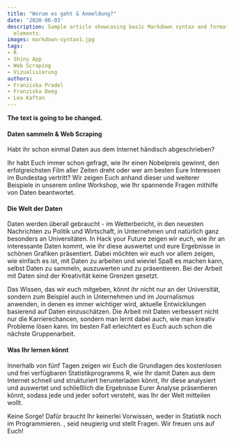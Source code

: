 ```yaml
---
title: "Worum es geht & Anmeldung?"
date: '2020-06-03'
description: Sample article showcasing basic Markdown syntax and formatting for HTML
  elements.
images: markdown-syntax1.jpg
tags:
- R
- Shiny App
- Web Scraping
- Vizualisierung
authors:
- Franziska Pradel
- Franziska Deeg
- Lea Kaftan
---
```


**The text is going to be changed.** 

<!--more-->

#### Daten sammeln & Web Scraping 

Habt ihr schon einmal Daten aus dem Internet händisch abgeschrieben? 

Ihr habt Euch immer schon gefragt, wie Ihr einen Nobelpreis gewinnt, den erfolgreichsten Film aller Zeiten dreht oder wer am besten Eure Interessen im Bundestag  vertritt? Wir zeigen Euch anhand dieser und weiterer Beispiele in unserem online Workshop, wie Ihr spannende Fragen mithilfe von Daten beantwortet. 

#### Die Welt der Daten

Daten werden überall gebraucht - im Wetterbericht, in den neuesten Nachrichten zu Politik und Wirtschaft, in Unternehmen und natürlich ganz besonders an Universitäten. In Hack your Future zeigen wir euch, wie ihr an interessante Daten kommt, wie ihr diese auswertet und  eure Ergebnisse in schönen Grafiken präsentiert. Dabei möchten wir euch vor allem zeigen, wie einfach es ist, mit Daten zu arbeiten und  wieviel Spaß es machen kann, selbst Daten zu sammeln, auszuwerten und zu präsentieren. Bei der Arbeit mit Daten sind der Kreativität keine Grenzen gesetzt. 

Das Wissen, das wir euch mitgeben, könnt ihr nicht nur an der Universität, sondern zum Beispiel auch in Unternehmen und im Journalismus anwenden, in denen es immer wichtiger wird, aktuelle Entwicklungen  basierend auf Daten einzuschätzen. Die Arbeit mit Daten verbessert nicht nur die Karrierechancen, sondern man lernt dabei auch, wie man kreativ Probleme lösen kann. Im besten Fall erleichtert es Euch auch schon die nächste Gruppenarbeit.

#### Was Ihr lernen könnt

Innerhalb von fünf Tagen zeigen wir Euch die Grundlagen des kostenlosen und frei verfügbaren Statistikprogramms R, wie Ihr damit Daten aus dem Internet schnell und strukturiert herunterladen könnt,  Ihr diese analysiert und auswertet und schließlich die Ergebnisse Eurer Analyse präsentieren könnt, sodass jede und jeder sofort versteht, was Ihr der Welt mitteilen wollt.

Keine Sorge! Dafür braucht Ihr keinerlei Vorwissen, weder in Statistik noch im Programmieren. , seid neugierig und stellt Fragen. Wir freuen uns auf Euch!
